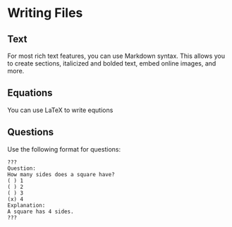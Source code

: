 # Writing Files

## Text
For most rich text features, you can use Markdown syntax. This allows you to create sections, italicized and bolded text, embed online images, and more. 

## Equations
You can use LaTeX to write equtions

## Questions
Use the following format for questions:
```
???
Question:
How many sides does a square have?
( ) 1 
( ) 2
( ) 3
(x) 4
Explanation:
A square has 4 sides.
???
```